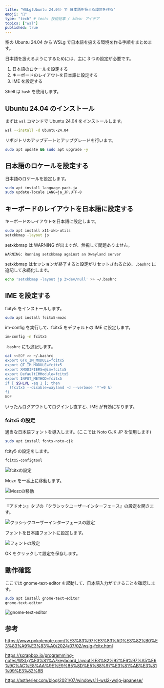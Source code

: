 ```yaml
---
title: "WSLg(Ubuntu 24.04) で 日本語を扱える環境を作る"
emoji: "🐷"
type: "tech" # tech: 技術記事 / idea: アイデア
topics: ["wsl"]
published: true
---
```


空の Ubuntu 24.04 から WSLg で日本語を扱える環境を作る手順をまとめます。

日本語を扱えるようにするためには、主に 3 つの設定が必要です。

1. 日本語のロケールを設定する
2. キーボードのレイアウトを日本語に設定する
3. IME を設定する

Shell は `bash` を使用します。

## Ubuntu 24.04 のインストール

まずは `wsl` コマンドで Ubuntu 24.04 をインストールします。

```bash
wsl --install -d Ubuntu-24.04
```

リポジトリのアップデートとアップグレードを行います。

```bash
sudo apt update && sudo apt upgrade -y
```

## 日本語のロケールを設定する

日本語のロケールを設定します。

```bash
sudo apt install language-pack-ja
sudo update-locale LANG=ja_JP.UTF-8
```

## キーボードのレイアウトを日本語に設定する

キーボードのレイアウトを日本語に設定します。

```bash
sudo apt install x11-xkb-utils
setxkbmap -layout jp
```

setxkbmap は WARNING が出ますが、無視して問題ありません。

```
WARNING: Running setxkbmap against an Xwayland server
```

setxkbmap はセッションが終了すると設定がリセットされるため、`.bashrc`
に追記して永続化します。

```bash
echo 'setxkbmap -layout jp 2>dev/null' >> ~/.bashrc
```

## IME を設定する

fcity5 をインストールします。

```bash
sudo apt install fcitx5-mozc
```

im-config を実行して、fcitx5 をデフォルトの IME に設定します。

```bash
im-config -n fcitx5
```

`.bashrc` にも追記します。

```bash
cat <<EOF >> ~/.bashrc
export GTK_IM_MODULE=fcitx5
export QT_IM_MODULE=fcitx5
export XMODIFIERS=@im=fcitx5
export DefaultIMModule=fcitx5
export INPUT_METHOD=fcitx5
if [ $SHLVL -eq 1 ]; then
  (fcitx5 --disable=wayland -d --verbose '*'=0 &)
fi
EOF
```

いったんログアウトしてログインし直すと、IME が有効になります。

### fcitx5 の設定

適当な日本語フォントを導入します。(ここでは Noto CJK JP を使用します)

```bash
sudo apt install fonts-noto-cjk
```

fcity5 の設定をします。

```bash
fcitx5-configtool
```

![fcitxの設定](/images/2a84f489-a894-46d3-a604-df1119459773.png)

Mozc を一番上に移動します。

![Mozcの移動](/images/fdc9deb5-9030-4ee0-8a2a-faf75544ef32.png)

---

『アドオン』タブの『クラシックユーザーインターフェース』の設定を開きます。

![クラシックユーザーインターフェースの設定](/images/453a5f29-6390-4b48-bfdd-c639671827d5.png)

フォントを日本語フォントに設定します。

![フォントの設定](/images/37cc8ee8-f294-4f97-96ea-325593a3a4ee.png)

OK をクリックして設定を保存します。

## 動作確認

ここでは gnome-text-editor を起動して、日本語入力ができることを確認します。

```bash
sudo apt install gnome-text-editor
gnome-text-editor
```

![gnome-text-editor](/images/531d766c-358e-46cf-a04a-5655e948f3da.png)

## 参考

https://www.pokotenote.com/%E3%83%97%E3%83%AD%E3%82%B0%E3%83%A9%E3%83%A0/2024/07/02/wslg-fcitx.html

https://scrapbox.io/programming-notes/WSLg%E3%81%A7keyboard_layout%E3%82%92%E6%97%A5%E6%9C%AC%E8%AA%9E%E9%85%8D%E5%88%97%E3%81%AB%E3%81%99%E3%82%8B

https://astherier.com/blog/2021/07/windows11-wsl2-wslg-japanese/
